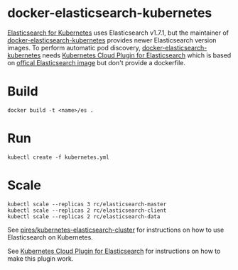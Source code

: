 docker-elasticsearch-kubernetes
=========================================

[Elasticsearch for Kubernetes](https://github.com/kubernetes/kubernetes/tree/release-1.2/examples/elasticsearch) uses Elasticsearch v1.7.1, but the maintainer of [docker-elasticsearch-kubernetes](https://github.com/pires/docker-elasticsearch-kubernetes) provides newer Elasticsearch version images. To perform automatic pod discovery, [docker-elasticsearch-kubernetes](https://github.com/pires/docker-elasticsearch-kubernetes) needs [Kubernetes Cloud Plugin for Elasticsearch](https://github.com/fabric8io/elasticsearch-cloud-kubernetes) which is based on [offical Elasticsearch image](https://github.com/docker-library/elasticsearch) but don't provide a dockerfile.


Build
============
```
docker build -t <name>/es .
```


Run
============
```
kubectl create -f kubernetes.yml
```


Scale
============
```
kubectl scale --replicas 3 rc/elasticsearch-master
kubectl scale --replicas 2 rc/elasticsearch-client
kubectl scale --replicas 2 rc/elasticsearch-data
```

See [pires/kubernetes-elasticsearch-cluster](https://github.com/pires/kubernetes-elasticsearch-cluster) for instructions on how to use Elasticsearch on Kubernetes.

See [Kubernetes Cloud Plugin for Elasticsearch](https://github.com/fabric8io/elasticsearch-cloud-kubernetes) for instructions on how to make this plugin work.
